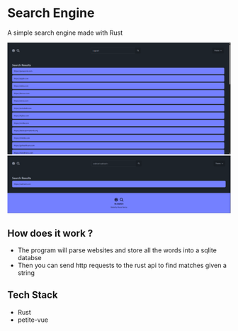 # Search Engine

A simple search engine made with Rust

<img src="https://raw.githubusercontent.com/mukulve/Search-Engine/main/photos/1.png" />
<img src="https://raw.githubusercontent.com/mukulve/Search-Engine/main/photos/2.png" />

## How does it work ?

- The program will parse websites and store all the words into a sqlite databse
- Then you can send http requests to the rust api to find matches given a string

## Tech Stack

- Rust
- petite-vue
